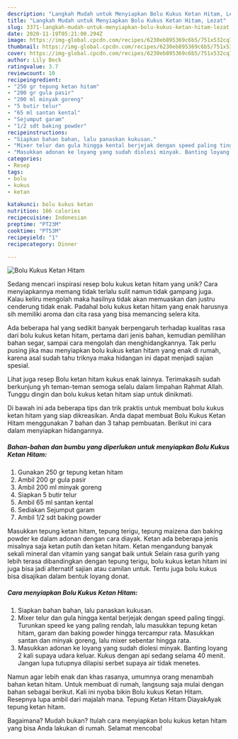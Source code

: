 ```yaml
---
description: "Langkah Mudah untuk Menyiapkan Bolu Kukus Ketan Hitam, Lezat"
title: "Langkah Mudah untuk Menyiapkan Bolu Kukus Ketan Hitam, Lezat"
slug: 3371-langkah-mudah-untuk-menyiapkan-bolu-kukus-ketan-hitam-lezat
date: 2020-11-19T05:21:00.294Z
image: https://img-global.cpcdn.com/recipes/6230eb895369c6b5/751x532cq70/bolu-kukus-ketan-hitam-foto-resep-utama.jpg
thumbnail: https://img-global.cpcdn.com/recipes/6230eb895369c6b5/751x532cq70/bolu-kukus-ketan-hitam-foto-resep-utama.jpg
cover: https://img-global.cpcdn.com/recipes/6230eb895369c6b5/751x532cq70/bolu-kukus-ketan-hitam-foto-resep-utama.jpg
author: Lily Beck
ratingvalue: 3.7
reviewcount: 10
recipeingredient:
- "250 gr tepung ketan hitam"
- "200 gr gula pasir"
- "200 ml minyak goreng"
- "5 butir telur"
- "65 ml santan kental"
- "Sejumput garam"
- "1/2 sdt baking powder"
recipeinstructions:
- "Siapkan bahan bahan, lalu panaskan kukusan."
- "Mixer telur dan gula hingga kental berjejak dengan speed paling tinggi. Turunkan speed ke yang paling rendah, lalu masukkan tepung ketan hitam, garam dan baking powder hingga tercampur rata. Masukkan santan dan minyak goreng, lalu mixer sebentar hingga rata."
- "Masukkan adonan ke loyang yang sudah diolesi minyak. Banting loyang 2 kali supaya udara keluar. Kukus dengan api sedang selama 40 menit. Jangan lupa tutupnya dilapisi serbet supaya air tidak menetes."
categories:
- Resep
tags:
- bolu
- kukus
- ketan

katakunci: bolu kukus ketan 
nutrition: 166 calories
recipecuisine: Indonesian
preptime: "PT23M"
cooktime: "PT53M"
recipeyield: "1"
recipecategory: Dinner

---
```



![Bolu Kukus Ketan Hitam](https://img-global.cpcdn.com/recipes/6230eb895369c6b5/751x532cq70/bolu-kukus-ketan-hitam-foto-resep-utama.jpg)

Sedang mencari inspirasi resep bolu kukus ketan hitam yang unik? Cara menyiapkannya memang tidak terlalu sulit namun tidak gampang juga. Kalau keliru mengolah maka hasilnya tidak akan memuaskan dan justru cenderung tidak enak. Padahal bolu kukus ketan hitam yang enak harusnya sih memiliki aroma dan cita rasa yang bisa memancing selera kita.

Ada beberapa hal yang sedikit banyak berpengaruh terhadap kualitas rasa dari bolu kukus ketan hitam, pertama dari jenis bahan, kemudian pemilihan bahan segar, sampai cara mengolah dan menghidangkannya. Tak perlu pusing jika mau menyiapkan bolu kukus ketan hitam yang enak di rumah, karena asal sudah tahu triknya maka hidangan ini dapat menjadi sajian spesial.

Lihat juga resep Bolu ketan hitam kukus enak lainnya. Terimakasih sudah berkunjung yh teman-teman semoga selalu dalam limpahan Rahmat Allah. Tunggu dingin dan bolu kukus ketan hitam siap untuk dinikmati.


Di bawah ini ada beberapa tips dan trik praktis untuk membuat bolu kukus ketan hitam yang siap dikreasikan. Anda dapat membuat Bolu Kukus Ketan Hitam menggunakan 7 bahan dan 3 tahap pembuatan. Berikut ini cara dalam menyiapkan hidangannya.

<!--inarticleads1-->

##### Bahan-bahan dan bumbu yang diperlukan untuk menyiapkan Bolu Kukus Ketan Hitam:

1. Gunakan 250 gr tepung ketan hitam
1. Ambil 200 gr gula pasir
1. Ambil 200 ml minyak goreng
1. Siapkan 5 butir telur
1. Ambil 65 ml santan kental
1. Sediakan Sejumput garam
1. Ambil 1/2 sdt baking powder


Masukkan tepung ketan hitam, tepung terigu, tepung maizena dan baking powder ke dalam adonan dengan cara diayak. Ketan ada beberapa jenis misalnya saja ketan putih dan ketan hitam. Ketan mengandung banyak sekali mineral dan vitamin yang sangat baik untuk Selain rasa gurih yang lebih terasa dibandingkan dengan tepung terigu, bolu kukus ketan hitam ini juga bisa jadi alternatif sajian atau camilan untuk. Tentu juga bolu kukus bisa disajikan dalam bentuk loyang donat. 

<!--inarticleads2-->

##### Cara menyiapkan Bolu Kukus Ketan Hitam:

1. Siapkan bahan bahan, lalu panaskan kukusan.
1. Mixer telur dan gula hingga kental berjejak dengan speed paling tinggi. Turunkan speed ke yang paling rendah, lalu masukkan tepung ketan hitam, garam dan baking powder hingga tercampur rata. Masukkan santan dan minyak goreng, lalu mixer sebentar hingga rata.
1. Masukkan adonan ke loyang yang sudah diolesi minyak. Banting loyang 2 kali supaya udara keluar. Kukus dengan api sedang selama 40 menit. Jangan lupa tutupnya dilapisi serbet supaya air tidak menetes.


Namun agar lebih enak dan khas rasanya, umumnya orang menambah bahan ketan hitam. Untuk membuat di rumah, langsung saja mulai dengan bahan sebagai berikut. Kali ini nyoba bikin Bolu kukus Ketan Hitam. Resepnya lupa ambil dari majalah mana. Tepung Ketan Hitam DiayakAyak tepung ketan hitam. 

Bagaimana? Mudah bukan? Itulah cara menyiapkan bolu kukus ketan hitam yang bisa Anda lakukan di rumah. Selamat mencoba!
